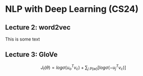 # NLP with Deep Learning (CS24)


## Lecture 2: word2vec

This is some text


## Lecture 3: GloVe

$$ J_t (\theta) = log \sigma (u_o^T v_c) + \sum_{j ~ P(w)} [log \sigma(-u_j^T v_c)] $$